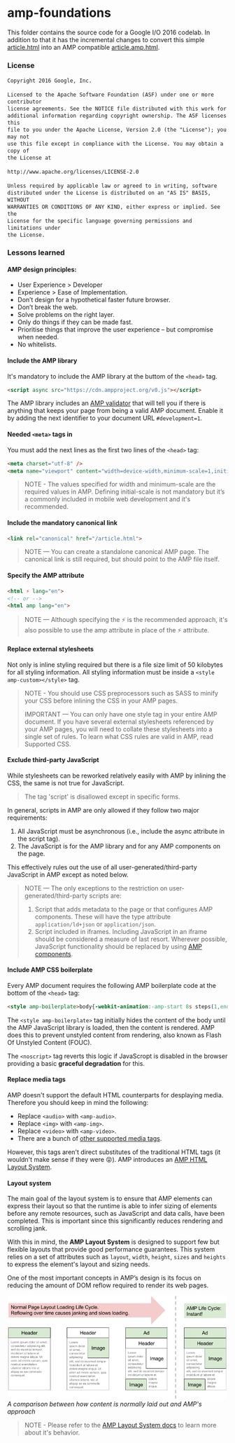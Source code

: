 # amp-foundations

This folder contains the source code for a Google I/O 2016 codelab. In addition to that it has the incremental changes to convert this simple [article.html](/article.html) into an AMP compatible [article.amp.html](/article.amp.html).


### License

```
Copyright 2016 Google, Inc.

Licensed to the Apache Software Foundation (ASF) under one or more contributor
license agreements. See the NOTICE file distributed with this work for
additional information regarding copyright ownership. The ASF licenses this
file to you under the Apache License, Version 2.0 (the "License"); you may not
use this file except in compliance with the License. You may obtain a copy of
the License at

http://www.apache.org/licenses/LICENSE-2.0

Unless required by applicable law or agreed to in writing, software
distributed under the License is distributed on an "AS IS" BASIS, WITHOUT
WARRANTIES OR CONDITIONS OF ANY KIND, either express or implied. See the
License for the specific language governing permissions and limitations under
the License.
```


### Lessons learned

#### AMP design principles:

- User Experience > Developer
- Experience > Ease of Implementation.
- Don’t design for a hypothetical faster future browser.
- Don’t break the web.
- Solve problems on the right layer.
- Only do things if they can be made fast.
- Prioritise things that improve the user experience – but compromise when needed.
- No whitelists.

#### Include the AMP library

It's mandatory to include the AMP library at the buttom of the `<head>` tag.

```html
<script async src="https://cdn.ampproject.org/v0.js"></script>

```

The AMP library includes an [AMP validator](https://www.ampproject.org/docs/fundamentals/validate) that will tell you if there is anything that keeps your page from being a valid AMP document. Enable it by adding the next identifier to your document URL `#development=1`.

#### Needed `<meta>` tags in

You must add the next lines as the first two lines of the `<head>` tag:

```html
<meta charset="utf-8" />
<meta name="viewport" content="width=device-width,minimum-scale=1,initial-scale=1">
```

> NOTE - The values specified for width and minimum-scale are the required values in AMP. Defining initial-scale is not mandatory but it’s a commonly included in mobile web development and it's recommended.

#### Include the mandatory canonical link

```html
<link rel="canonical" href="/article.html">
```

> NOTE — You can create a standalone canonical AMP page. The canonical link is still required, but should point to the AMP file itself.

#### Specify the AMP attribute

```html
<html ⚡ lang="en">
<!-- or -->
<html amp lang="en">
```

> NOTE — Although specifying the ⚡ is the recommended approach, it's also possible to use the amp attribute in place of the ⚡ attribute.

#### Replace external stylesheets

Not only is inline styling required but there is a file size limit of 50 kilobytes for all styling information. All styling information must be inside a `<style amp-custom></style>` tag.

> NOTE - You should use CSS preprocessors such as SASS to minify your CSS before inlining the CSS in your AMP pages.
> 
> IMPORTANT — You can only have one style tag in your entire AMP document. If you have several external stylesheets referenced by your AMP pages, you will need to collate these stylesheets into a single set of rules. To learn what CSS rules are valid in AMP, read Supported CSS.

#### Exclude third-party JavaScript

While stylesheets can be reworked relatively easily with AMP by inlining the CSS, the same is not true for JavaScript.

> The tag 'script' is disallowed except in specific forms.

In general, scripts in AMP are only allowed if they follow two major requirements:

1. All JavaScript must be asynchronous (i.e., include the async attribute in the script tag).
2. The JavaScript is for the AMP library and for any AMP components on the page.

This effectively rules out the use of all user-generated/third-party JavaScript in AMP except as noted below.

> NOTE — The only exceptions to the restriction on user-generated/third-party scripts are:
>  1. Script that adds metadata to the page or that configures AMP components. These will have the type attribute `application/ld+json` or `application/json`.
> 2. Script included in iframes. Including JavaScript in an iframe should be considered a measure of last resort. Wherever possible, JavaScript functionality should be replaced by using [AMP components](https://www.ampproject.org/docs/reference/components).

#### Include AMP CSS boilerplate

Every AMP document requires the following AMP boilerplate code at the bottom of the `<head>` tag:

```html
<style amp-boilerplate>body{-webkit-animation:-amp-start 8s steps(1,end) 0s 1 normal both;-moz-animation:-amp-start 8s steps(1,end) 0s 1 normal both;-ms-animation:-amp-start 8s steps(1,end) 0s 1 normal both;animation:-amp-start 8s steps(1,end) 0s 1 normal both}@-webkit-keyframes -amp-start{from{visibility:hidden}to{visibility:visible}}@-moz-keyframes -amp-start{from{visibility:hidden}to{visibility:visible}}@-ms-keyframes -amp-start{from{visibility:hidden}to{visibility:visible}}@-o-keyframes -amp-start{from{visibility:hidden}to{visibility:visible}}@keyframes -amp-start{from{visibility:hidden}to{visibility:visible}}</style><noscript><style amp-boilerplate>body{-webkit-animation:none;-moz-animation:none;-ms-animation:none;animation:none}</style></noscript>
```

The `<style amp-boilerplate>` tag initially hides the content of the body until the AMP JavaScript library is loaded, then the content is rendered. AMP does this to prevent unstyled content from rendering, also known as Flash Of Unstyled Content (FOUC). 

The `<noscript>` tag reverts this logic if JavaScropt is disabled in the browser providing a basic **graceful degradation** for this.

#### Replace media tags

AMP doesn't support the default HTML counterparts for desplaying media. Therefore you should keep in mind the following:

- Replace `<audio>` with `<amp-audio>`.
- Replace `<img>` with `<amp-img>`.
- Replace `<video>` with `<amp-video>`.
- There are a bunch of [other supported media tags](https://www.ampproject.org/docs/reference/components#media).

However, this tags aren't direct substitutes of the traditional HTML tags (it wouldn't make sense if they were 😝). AMP introduces an [AMP HTML Layout System](https://www.ampproject.org/docs/design/amp-html-layout).

#### Layout system

The main goal of the layout system is to ensure that AMP elements can express their layout so that the runtime is able to infer sizing of elements before any remote resources, such as JavaScript and data calls, have been completed. This is important since this significantly reduces rendering and scrolling jank.

With this in mind, the **AMP Layout System** is designed to support few but flexible layouts that provide good performance guarantees. This system relies on a set of attributes such as `layout`, `width`, `height`, `sizes` and `heights` to express the element's layout and sizing needs.

One of the most important concepts in AMP’s design is its focus on reducing the amount of DOM reflow required to render its web pages.

![a comparison between how content is normally laid out and AMP's approach][comparison]
*A comparison between how content is normally laid out and AMP's approach*

> NOTE - Please refer to the [AMP Layout System docs](https://www.ampproject.org/docs/design/amp-html-layout) to learn more about it's behavior.





[comparison]: /rendering-comparison.png "a comparison between how content is normally laid out and AMP's approach"
